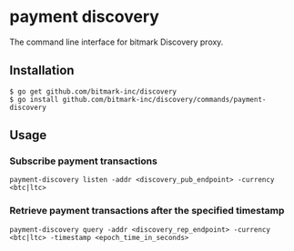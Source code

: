 # payment discovery
The command line interface for bitmark Discovery proxy.

## Installation

```
$ go get github.com/bitmark-inc/discovery
$ go install github.com/bitmark-inc/discovery/commands/payment-discovery
```

## Usage

### Subscribe payment transactions

```
payment-discovery listen -addr <discovery_pub_endpoint> -currency <btc|ltc>
```

### Retrieve payment transactions after the specified timestamp

```
payment-discovery query -addr <discovery_rep_endpoint> -currency <btc|ltc> -timestamp <epoch_time_in_seconds>
```
